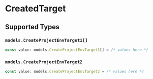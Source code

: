 # CreatedTarget


## Supported Types

### `models.CreateProjectEnvTarget1[]`

```typescript
const value: models.CreateProjectEnvTarget1[] = /* values here */
```

### `models.CreateProjectEnvTarget2`

```typescript
const value: models.CreateProjectEnvTarget2 = /* values here */
```

